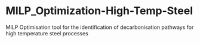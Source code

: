 # MILP_Optimization-High-Temp-Steel
MILP Optimisation tool for the identification of decarbonisation pathways for high temperature steel processes
